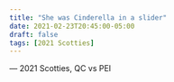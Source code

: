 ```yaml
---
title: "She was Cinderella in a slider"
date: 2021-02-23T20:45:00-05:00
draft: false
tags: [2021 Scotties]
---
```

— 2021 Scotties, QC vs PEI
<!--more--> 

